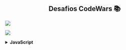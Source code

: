 <h2 align="center">Desafios CodeWars 📚</h2>

<p align="left">
  <a href="https://www.codewars.com/users/Eri%20Fran%C3%A7a/completed">
    <img src="https://www.codewars.com/users/Eri%20Fran%C3%A7a/badges/micro" /> 
  </a>
  <p align="left">
  <a href="https://github.com/Ileriayo/markdown-badges#table-of-contents">
    <img src="https://img.shields.io/badge/javascript-%23323330.svg?style=for-the-badge&logo=javascript&logoColor=%23F7DF1E/micro" /> 
  </a>
</p>

<!-- JavaScript -->
<details> 
    <summary><strong>JavaScript</strong></summary>
    <br />
        <!-- Introdução a Programação -->
        <table border=1>
            <tr>
                <th colspan="4">Kata 7 em Javascript</th>
            </tr>
            <tr>
                <th colspan="4"></th>
            </tr>
            <tr>
                <th>Etapa</th>
                <th>Desafio</th>
                <th>Solução</th>
                <th>Status</th>
            </tr>
            <tr>
                <td align="center">01</td>
                <td></td>
                <td><a href="">Código</a></td>
                <td align="center">✅</td>
            </tr>
            <tr>
                <td align="center">02</td>
                <td></td>
                <td><a href="">Código</a></td>
                <td align="center">✅</td>
            </tr>
            <tr>
                <td align="center">03</td>
                <td></td>
                <td><a href="h">Código</a></td>
                <td align="center">✅</td>
            </tr>
        </table>
       
</details>
